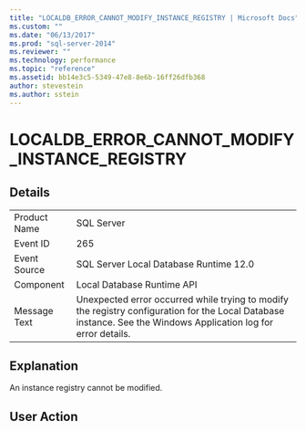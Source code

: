 ```yaml
---
title: "LOCALDB_ERROR_CANNOT_MODIFY_INSTANCE_REGISTRY | Microsoft Docs"
ms.custom: ""
ms.date: "06/13/2017"
ms.prod: "sql-server-2014"
ms.reviewer: ""
ms.technology: performance
ms.topic: "reference"
ms.assetid: bb14e3c5-5349-47e8-8e6b-16ff26dfb368
author: stevestein
ms.author: sstein
---
```

# LOCALDB_ERROR_CANNOT_MODIFY_INSTANCE_REGISTRY
    
## Details  
  
|||  
|-|-|  
|Product Name|SQL Server|  
|Event ID|265|  
|Event Source|SQL Server Local Database Runtime 12.0|  
|Component|Local Database Runtime API|  
|Message Text|Unexpected error occurred while trying to modify the registry configuration for the Local Database instance. See the Windows Application log for error details.|  
  
## Explanation  
 An instance registry cannot be modified.  
  
## User Action  
  

